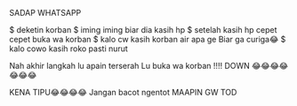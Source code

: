 SADAP WHATSAPP 

$ deketin korban
$ iming iming biar dia kasih hp
$ setelah kasih hp 
cepet cepet buka wa korban
$ kalo cw kasih korban air apa ge
Biar ga curiga😂
$ kalo cowo kasih roko pasti nurut

Nah akhir langkah lu apain terserah
Lu buka wa korban !!!!
DOWN 😂😂😂😂😂😂😂


KENA TIPU😂😂😂😂
Jangan bacot ngentot
MAAPIN GW TOD
